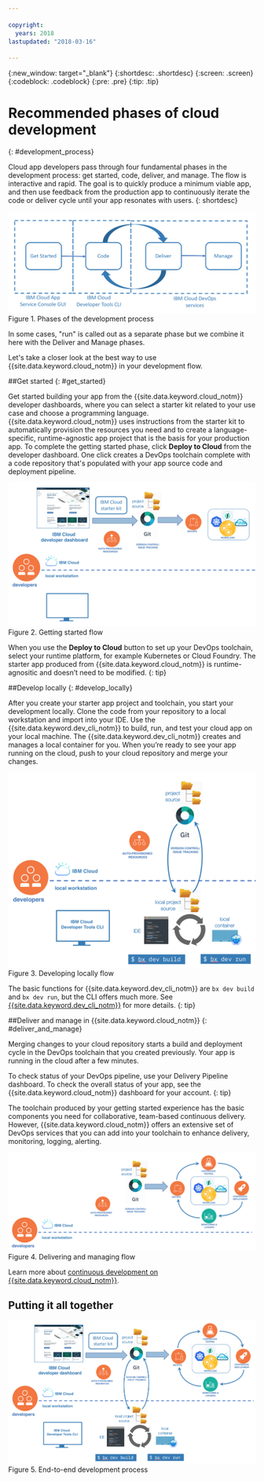 ```yaml
---

copyright:
  years: 2018
lastupdated: "2018-03-16"

---
```

{:new_window: target="_blank"}
{:shortdesc: .shortdesc}
{:screen: .screen}
{:codeblock: .codeblock}
{:pre: .pre}
{:tip: .tip}

# Recommended phases of cloud development
{: #development_process}

Cloud app developers pass through four fundamental phases in the development process:  get started, code, deliver, and manage. The flow is interactive and rapid. The goal is to quickly produce a minimum viable app, and then use feedback from the production app to continuously iterate the code or deliver cycle until your app resonates with users.
{: shortdesc}

![Development flow](images/dev_flow_overview.png "Development flow") Figure 1. Phases of the development process

In some cases, "run" is called out as a separate phase but we combine it here with the Deliver and Manage phases.

Let's take a closer look at the best way to use {{site.data.keyword.cloud_notm}} in your development flow.

##Get started
{: #get_started}

Get started building your app from the {{site.data.keyword.cloud_notm}} developer dashboards, where you can select a starter kit related to your use case and choose a programming language. {{site.data.keyword.cloud_notm}} uses instructions from the starter kit to automatically provision the resources you need and to create a language-specific, runtime-agnostic app project that is the basis for your production app. To complete the getting started phase, click **Deploy to Cloud** from the developer dashboard. One click creates a DevOps toolchain complete with a code repository that's populated with your app source code and deployment pipeline.

![Get started](images/dev_get_started.png "Get started") Figure 2. Getting started flow

When you use the **Deploy to Cloud** button to set up your DevOps toolchain, select your runtime platform, for example Kubernetes or Cloud Foundry. The starter app produced from {{site.data.keyword.cloud_notm}} is runtime-agnositic and doesn’t need to be modified.
{: tip}

##Develop locally
{: #develop_locally}

After you create your starter app project and toolchain, you start your development locally. Clone the code from your repository to a local workstation and import into your IDE. Use the {{site.data.keyword.dev_cli_notm}} to build, run, and test your cloud app on your local machine. The {{site.data.keyword.dev_cli_notm}} creates and manages a local container for you. When you’re ready to see your app running on the cloud, push to your cloud repository and merge your changes.

![Develop locally](images/dev_code_locally.png "Develop locally") Figure 3. Developing locally flow

The basic functions for {{site.data.keyword.dev_cli_notm}} are `bx dev build` and `bx dev run`, but the CLI offers much more. See [{{site.data.keyword.dev_cli_notm}}](../cli/idt/index.html) for more details.
{: tip}

##Deliver and manage in {{site.data.keyword.cloud_notm}}
{: #deliver_and_manage}

Merging changes to your cloud repository starts a build and deployment cycle in the DevOps toolchain that you created previously. Your app is running in the cloud after a few minutes.

To check status of your DevOps pipeline, use your Delivery Pipeline dashboard. To check the overall status of your app, see the {{site.data.keyword.cloud_notm}} dashboard for your account.
{: tip}

The toolchain produced by your getting started experience has the basic components you need for collaborative, team-based continuous delivery. However, {{site.data.keyword.cloud_notm}} offers an extensive set of DevOps services that you can add into your toolchain to enhance delivery, monitoring, logging, alerting.

![Deliver and manage](images/dev_deliver_and_manage.png "Deliver and manage") Figure 4. Delivering and managing flow

Learn more about [continuous development on {{site.data.keyword.cloud_notm}}](../services/ContinuousDelivery/index.html#cd_getting_started).

## Putting it all together

![Process detail](images/dev_process_detail.png "Process details") Figure 5. End-to-end development process

